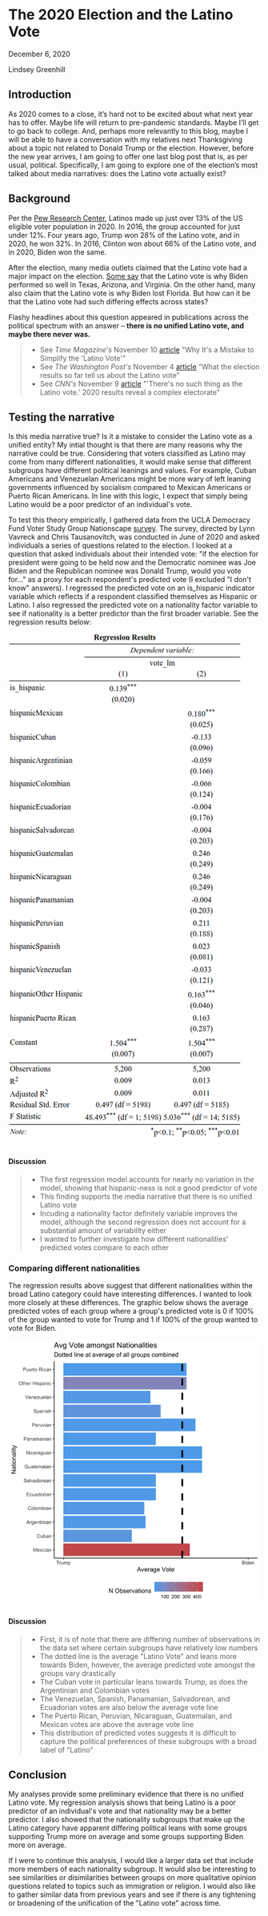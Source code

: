 # The 2020 Election and the Latino Vote
December 6, 2020

Lindsey Greenhill

## Introduction
As 2020 comes to a close, it’s hard not to be excited about what next year has to offer. Maybe life will return to pre-pandemic standards. Maybe I’ll get to go back to college. And, perhaps more relevantly to this blog, maybe I will be able to have a conversation with my relatives next Thanksgiving about a topic not related to Donald Trump or the election. However, before the new year arrives, I am going to offer one last blog post that is, as per usual, political. Specifically, I am going to explore one of the election’s most talked about media narratives: does the Latino vote actually exist?

## Background

Per the [Pew Research Center](https://www.pewresearch.org/fact-tank/2020/01/31/where-latinos-have-the-most-eligible-voters-in-the-2020-election/), Latinos made up just over 13% of the US eligible voter population in 2020. In 2016, the group accounted for just under 12%. Four years ago, Trump won 28% of the Latino vote, and in 2020, he won 32%. In 2016, Clinton won about 66% of the Latino vote, and in 2020, Biden won the same. 

After the election, many media outlets claimed that the Latino vote had a major impact on the election. [Some say](https://www.washingtonpost.com/politics/2020/11/04/what-election-results-so-far-tell-us-about-latino-vote/) that the Latino vote is why Biden performed so well in Texas, Arizona, and Virginia. On the other hand, many also claim that the Latino vote is why Biden lost Florida. But how can it be that the Latino vote had such differing effects across states? 

Flashy headlines about this question appeared in publications across the political spectrum with an answer – **there is no unified Latino vote, and maybe there never was.**

> - See *Time Magazine's* November 10 [article](https://time.com/5907525/latino-vote-2020-election/) "Why It's a Mistake to Simplify the 'Latino Vote'"
> - See *The Washington Post's* November 4 [article](https://www.washingtonpost.com/politics/2020/11/04/what-election-results-so-far-tell-us-about-latino-vote/) "What the election results so far tell us about the Latino vote"
> - See *CNN's* November 9 [article](https://www.cnn.com/2020/11/09/politics/latino-voters-florida-texas-arizona/index.html) "'There's no such thing as the Latino vote.' 2020 results reveal a complex electorate"

## Testing the narrative

Is this media narrative true? Is it a mistake to consider the Latino vote as a unified entity? My intial thought is that there are many reasons why the narrative could be true. Considering that voters classified as Latino may come from many different nationalities, it would make sense that different subgroups have different political leanings and values. For example, Cuban Americans and Venezuelan Americans might be more wary of left leaning governments influenced by socialism compared to Mexican Americans or Puerto Rican Americans. In line with this logic, I expect that simply being Latino would be a poor predictor of an individual's vote.

To test this theory empirically, I gathered data from the UCLA Democracy Fund Voter Study Group Nationscape [survey](https://www.voterstudygroup.org/nationscape). The survey, directed by Lynn Vavreck and Chris Tausanovitch, was conducted in June of 2020 and asked individuals a series of questions related to the election. I looked at a question that asked individuals about their intended vote: "if the election for president were going to be held now and the Democratic nominee was Joe Biden and the Republican nominee was Donald Trump, would you vote for..." as a proxy for each respondent's predicted vote (I excluded "I don't know" answers). I regressed the predicted vote on an is_hispanic indicator variable which reflects if a respondent classified themselves as Hispanic or Latino. I also regressed the predicted vote on a nationality factor variable to see if nationality is a better predictor than the first broader variable. See the regression results below:

![reg](Gov1347-master/figures/narr_star_1.png)

#### Discussion

> - The first regression model accounts for nearly no variation in the model, showing that hispanic-ness is not a good predictor of vote 
> - This finding supports the media narrative that there is no unified Latino vote
> - Incuding a nationality factor definitely variable improves the model, although the second regression does not account for a substantial amount of variability either
> - I wanted to further investigate how different nationalities' predicted votes compare to each other

### Comparing different nationalities

The regression results above suggest that different nationalities within the broad Latino category could have interesting differences. I wanted to look more closely at these differences. The graphic below shows the average predicted votes of each group where a group's predicted vote is 0 if 100% of the group wanted to vote for Trump and 1 if 100% of the group wanted to vote for Biden.  

![img](Gov1347-master/figures/narrative_nation_vote.png)

#### Discussion
> - First, it is of note that there are differing number of observations in the data set where certain subgroups have relatively low numbers
> - The dotted line is the average "Latino Vote" and leans more towards Biden, however, the average predicted vote amongst the groups vary drastically
> - The Cuban vote in particular leans towards Trump, as does the Argentinian and Colombian votes
> - The Venezuelan, Spanish, Panamanian, Salvadorean, and Ecuadorian votes are also below the average vote line
> - The Puerto Rican, Peruvian, Nicaraguan, Guatemalan, and Mexican votes are above the average vote line
> - This distribution of predicted votes suggests it is difficult to capture the political preferences of these subgroups with a broad label of "Latino"

## Conclusion

My analyses provide some preliminary evidence that there is no unified Latino vote. My regression analysis shows that being Latino is a poor predictor of an individual's vote and that nationality may be a better predictor. I also showed that the nationality subgroups that make up the Latino category have apparent differing political leans with some groups supporting Trump more on average and some groups supporting Biden more on average. 

If I were to continue this analysis, I would like a larger data set that include more members of each nationality subgroup. It would also be interesting to see similarities or disimilarities between groups on more qualitative opinion questions related to topics such as immigration or religion. I would also like to gather similar data from previous years and see if there is any tightening or broadening of the unification of the "Latino vote" across time. 




